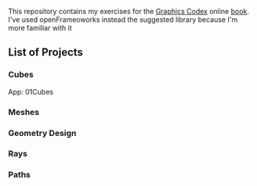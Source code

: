 This repository contains my exercises for the [Graphics Codex](http://graphicscodex.com/projects/projects/) online [book](http://graphicscodex.com/).
I've used openFrameoworks instead the suggested library because I'm more familiar with it

## List of Projects

### Cubes

App: 01Cubes

### Meshes

### Geometry Design

### Rays

### Paths

